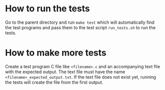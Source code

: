 # How to run the tests

Go to the parent directory and run `make test` which will automatically find the
test programs and pass them to the test script `run_tests.sh` to run the tests.

# How to make more tests

Create a test program C file like `<filename>.c` and an accompanying text file
with the expected output.
The text file must have the name `<filename>_expected_output.txt`.
If the text file does not exist yet, running the tests will create the file from
the first output.
